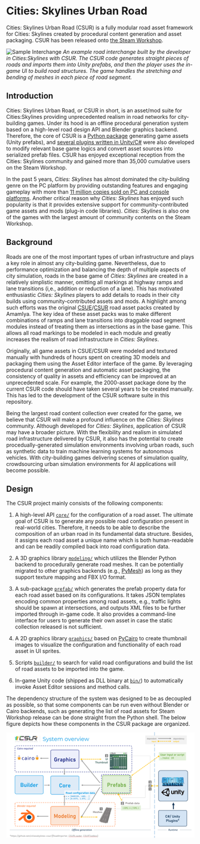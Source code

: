 # Cities: Skylines Urban Road

Cities: Skylines Urban Road (CSUR) is a fully modular road asset framework for Cities: Skylines created by procedural content generation and asset packaging. CSUR has been released onto [the Steam Workshop](https://steamcommunity.com/sharedfiles/filedetails/?id=1959216109). 

![Sample Interchange](https://github.com/victoriacity/CSUR/blob/master/csur-sample.png)
*An example road interchange built by the developer in Cities:Skylines with CSUR. The CSUR code generates straight pieces of roads and imports them into Unity prefabs, and then the player uses the in-game UI to build road structures. The game handles the stretching and bending of meshes in each piece of road segment.*

## Introduction

Cities: Skylines Urban Road, or CSUR in short, is an asset/mod suite for Cities:Skylines providing unprecedented realism in road networks for city-building games. Under its hood is an offline procedural generation system based on a high-level road design API and Blender graphics backend. Therefore, the core of CSUR is a [Python package](https://github.com/citiesskylines-csur/CSUR) generating game assets (Unity prefabs), and [several plugins written in Unity/C#](https://github.com/citiesskylines-csur) were also developed to modify relevant base game logics and convert asset sources into serialized prefab files. CSUR has enjoyed exceptional reception from the Cities: Skylines community and gained more than 35,000 cumulative users on the Steam Workshop. 

In the past 5 years, *Cities: Skylines* has almost dominated the city-building genre on the PC platform by providing outstanding features and engaging gameplay with more than [11 million copies sold on PC and console platforms](https://twitter.com/CitiesSkylines/status/1237332408061624320). Another critical reason why *Cities: Skylines* has enjoyed such popularity is that it provides extensive support for community-contributed game assets and mods (plug-in code libraries). *Cities: Skylines* is also one of the games with the largest amount of community contents on the Steam Workshop.

## Background

Roads are one of the most important types of urban infrastructure and plays a key role in almost any city-building game. Nevertheless, due to performance optimization and balancing the depth of multiple aspects of city simulation, roads in the base game of *Cities: Skylines* are created in a relatively simplistic manner, omitting all markings at highway ramps and lane transitions (i,e., addition or reduction of a lane). This has motivated enthusiastic *Cities: Skylines* players to add details to roads in their city builds using community-contributed assets and mods. A highlight among such efforts was the original [CSUE](https://steamcommunity.com/workshop/filedetails/?id=1423096565)/[CSUR](https://steamcommunity.com/workshop/filedetails/?id=1206133771) road asset packs created by AmamIya. The key idea of these asset packs was to make different combinations of ramps and lane transitions into draggable road segment modules instead of treating them as intersections as in the base game. This allows all road markings to be modeled in each module and greatly increases the realism of road infrastructure in *Cities: Skylines*.

Originally, all game assets in CSUE/CSUR were modeled and textured manually with hundreds of hours spent on creating 3D models and packaging them using the Asset Editor interface of the game. By leveraging procedural content generation and automatic asset packaging, the consistency of quality in assets and efficiency can be improved at an unprecedented scale. For example, the 2000-asset package done by the current CSUR code should have taken several years to be created manually. This has led to the development of the CSUR software suite in this repository.

Being the largest road content collection ever created for the game, we believe that CSUR will make a profound influence on the *Cities: Skylines* community. Although developed for *Cities: Skylines*, application of CSUR may have a broader picture. With the flexibility and realism in simulated road infrastructure delivered by CSUR, it also has the potential to create procedually-generated simulation environments involving urban roads, such as synthetic data to train machine learning systems for autonomous vehicles. With city-building games delivering scenes of simulation quality, crowdsourcing urban simulation environments for AI applications will become possible.

## Design
The CSUR project mainly consists of the following components:

1. A high-level API [`core/`](https://github.com/citiesskylines-csur/CSUR/tree/master/core) for the configuration of a road asset. The ultimate goal of CSUR is to generate any possible road configuration present in real-world cities. Therefore, it needs to be able to describe the composition of an urban road in its fundamental data structure. Besides, it assigns each road asset a unique name which is both human-readable and can be readily compiled back into road configuration data.

2. A 3D graphics library [`modeling/`](https://github.com/citiesskylines-csur/CSUR/tree/master/modeling) which utilizes the Blender Python backend to procedurally generate road meshes. It can be potentially migrated to other graphics backends (e.g., [PyMesh](https://pymesh.readthedocs.io/en/latest/index.html)) as long as they support texture mapping and FBX I/O format.

3. A sub-package [`prefab/`](https://github.com/citiesskylines-csur/CSUR/tree/master/prefab) which generates the prefab property data for each road asset based on its configurations. It takes JSON templates encoding common properties among road assets, e.g., traffic lights should be spawn at intersections, and outputs XML files to be further imported through in-game code. It also provides a command-line interface for users to generate their own asset in case the static collection released is not sufficient.

4. A 2D graphics library [`graphics/`](https://github.com/citiesskylines-csur/CSUR/tree/master/graphics) based on [PyCairo](https://www.cairographics.org/pycairo/) to create thumbnail images to visualize the configuration and functionality of each road asset in UI sprites.

5. Scripts [`builder/`](https://github.com/citiesskylines-csur/CSUR/tree/master/builder) to search for valid road configurations and build the list of road assets to be imported into the game. 

6. In-game Unity code (shipped as DLL binary at [`bin/`](https://github.com/citiesskylines-csur/CSUR/tree/master/bin)) to automatically invoke Asset Editor sessions and method calls. 

The dependency structure of the system was designed to be as decoupled as possible, so that some components can be run even without Blender or Cairo backends, such as generating the list of road assets for Steam Workshop release can be done straight from the Python shell. The below figure depicts how these components in the CSUR package are organized.

![](/csur-system-design.png)



